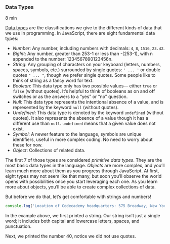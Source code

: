 
### Data Types

8 min

[Data types](https://www.codecademy.com/resources/docs/javascript/data-types?page_ref=catalog) are the classifications we give to the different kinds of data that we use in programming. In JavaScript, there are eight fundamental data types:

- _Number_: Any number, including numbers with decimals: `4`, `8`, `1516`, `23.42`.
- _BigInt_: Any number, greater than 253-1 or less than -(253-1), with n appended to the number: 1234567890123456n.
- _String_: Any grouping of characters on your keyboard (letters, numbers, spaces, symbols, etc.) surrounded by single quotes: `' ... '` or double quotes `" ... "`, though we prefer single quotes. Some people like to think of string as a fancy word for text.
- _Boolean_: This data type only has two possible values— either `true` or `false` (without quotes). It’s helpful to think of booleans as on and off switches or as the answers to a “yes” or “no” question.
- _Null_: This data type represents the intentional absence of a value, and is represented by the keyword `null` (without quotes).
- _Undefined_: This data type is denoted by the keyword `undefined` (without quotes). It also represents the absence of a value though it has a different use than `null`. `undefined` means that a given value does not exist.
- _Symbol_: A newer feature to the language, symbols are unique identifiers, useful in more complex coding. No need to worry about these for now.
- _Object_: Collections of related data.

The first 7 of those types are considered _primitive data types_. They are the most basic data types in the language. _Objects_ are more complex, and you’ll learn much more about them as you progress through JavaScript. At first, eight types may not seem like that many, but soon you’ll observe the world opens with possibilities once you start leveraging each one. As you learn more about objects, you’ll be able to create complex collections of data.

But before we do that, let’s get comfortable with strings and numbers!

``` javascript
console.log('Location of Codecademy headquarters: 575 Broadway, New York City');console.log(40);
```

In the example above, we first printed a string. Our string isn’t just a single word; it includes both capital and lowercase letters, spaces, and punctuation.

Next, we printed the number 40, notice we did not use quotes.

